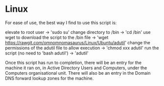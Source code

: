 # Linux

For ease of use, the best way I find to use this script is:

elevate to root user -> 'sudo su'
change directory to /bin -> 'cd /bin'
use wget to download the script to the /bin file -> 'wget https://rawgit.com/omnomnomasaurus/Linux/Ubuntu/adutil'
change the permissions of the adutil file to allow execution -> 'chmod xxx adutil'
run the script (no need to 'bash adutil') -> 'adutil'

Once this script has run to completion, there will be an entry for the machine it ran on, in Active Directory Users and Computers, under the Computers organisational unit.  There will also be an entry in the Domain DNS forward lookup zones for the machine.
